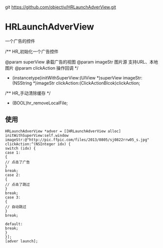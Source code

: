 
git https://github.com/objectiv/HRLaunchAdverView.git
# HRLaunchAdverView
一个广告的控件

/**
HR_初始化一个广告控件

@param superView 承载广告的视图
@param imageStr 图片源 支持URL、本地图片
@param clickAction 操作回调
*/
- (instancetype)initWithSuperView:(UIView *)superView imageStr:(NSString *)imageStr clickAction:(ClickActionBlcok)clickAction;


/**
HR_手动清除缓存
*/
- (BOOL)hr_removeLocalFile;




## 使用

<pre><code>HRLaunchAdverView *adver = [[HRLaunchAdverView alloc] initWithSuperView:self.window
imageStr:@"http://pic.ffpic.com/files/2013/0805/sj0822rrw05_s.jpg"
clickAction:^(NSInteger idx) {
switch (idx) {
case 1:
{
// 点击了广告
}
break;
case 2:
{
// 点击了跳过
}
break;
case 3:
{
// 自动跳过
}
break;

default:
break;
}
}];
[adver launch];</code></pre>
